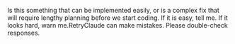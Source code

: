 Is this something that can be implemented easily, or is a complex fix that will require lengthy planning before we start coding. If it is easy, tell me. If it looks hard, warn me.RetryClaude can make mistakes. Please double-check responses.